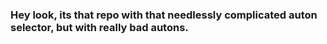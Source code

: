 ### Hey look, its that repo with that needlessly complicated auton selector, but with really bad autons.

